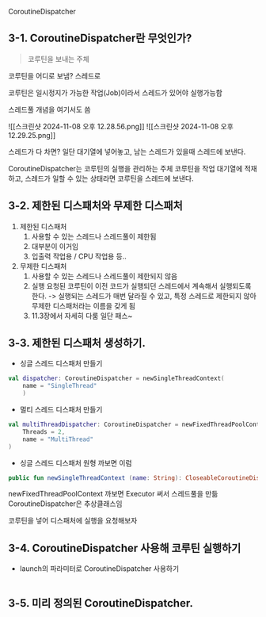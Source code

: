 
CoroutineDispatcher
## 3-1. CoroutineDispatcher란 무엇인가?
> 코루틴을 보내는 주체

코루틴을 어디로 보냄? 스레드로

코루틴은 일시정지가 가능한 작업(Job)이라서 스레드가 있어야 실행가능함

스레드풀 개념을 여기서도 씀

![[스크린샷 2024-11-08 오후 12.28.56.png]]
![[스크린샷 2024-11-08 오후 12.29.25.png]]

스레드가 다 차면? 일단 대기열에 넣어놓고, 남는 스레드가 있을때 스레드에 보낸다.

CoroutineDispatcher는 코루틴의 실행을 관리하는 주체
 코루틴을 작업 대기열에 적재하고, 스레드가 일할 수 있는 상태라면 코루틴을 스레드에 보낸다. 
## 3-2. 제한된 디스패처와 무제한 디스패처 
1. 제한된 디스패처
	1. 사용할 수 있는 스레드나 스레드풀이 제한됨
	2. 대부분이 이거임
	3. 입출력 작업용 / CPU 작업용 등..
2. 무제한 디스패처
	1. 사용할 수 있는 스레드나 스레드풀이 제한되지 않음
	2. 실행 요청된 코루틴이 이전 코드가 실행되던 스레드에서 계속해서 실행되도록 한다.
		-> 실행되는 스레드가 매번 달라질 수 있고, 특정 스레드로 제한되지 않아 무제한 디스패처라는 이름을 갖게 됨
	3. 11.3장에서 자세히 다룸 일단 패스~

## 3-3. 제한된 디스패처 생성하기.

- 싱글 스레드 디스패처 만들기
```kotlin
val dispatcher: CoroutineDispatcher = newSingleThreadContext(
	name = "SingleThread"
	)
```
- 멀티 스레드 디스패처 만들기
```kotlin
val multiThreadDispatcher: CoroutineDispatcher = newFixedThreadPoolContext(
	Threads = 2,
	name = "MultiThread"
)
```
- 싱글 스레드 디스패처 원형 까보면 이럼
```kotlin
public fun newSingleThreadContext (name: String): CloseableCoroutineDispatcher = newFixedThreadPoolContext (1, name)
```

newFixedThreadPoolContext 까보면 Executor 써서 스레드풀을 만듦
CoroutineDispatcher은 추상클래스임 

코루틴을 넣어 디스패처에 실행을 요청해보자

## 3-4. CoroutineDispatcher 사용해 코루틴 실행하기
- launch의 파라미터로 CoroutineDispatcher 사용하기
	```kotlin

	```


## 3-5. 미리 정의된 CoroutineDispatcher.